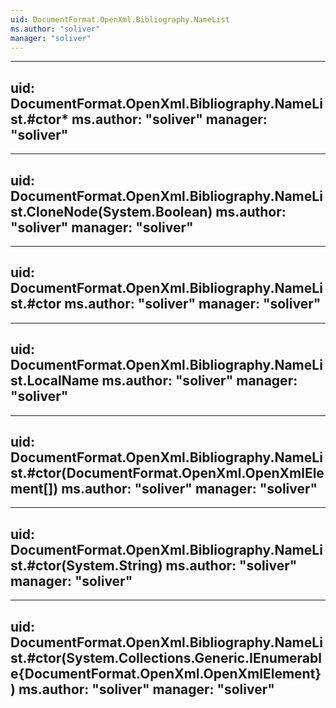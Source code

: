 ```yaml
---
uid: DocumentFormat.OpenXml.Bibliography.NameList
ms.author: "soliver"
manager: "soliver"
---
```


---
uid: DocumentFormat.OpenXml.Bibliography.NameList.#ctor*
ms.author: "soliver"
manager: "soliver"
---

---
uid: DocumentFormat.OpenXml.Bibliography.NameList.CloneNode(System.Boolean)
ms.author: "soliver"
manager: "soliver"
---

---
uid: DocumentFormat.OpenXml.Bibliography.NameList.#ctor
ms.author: "soliver"
manager: "soliver"
---

---
uid: DocumentFormat.OpenXml.Bibliography.NameList.LocalName
ms.author: "soliver"
manager: "soliver"
---

---
uid: DocumentFormat.OpenXml.Bibliography.NameList.#ctor(DocumentFormat.OpenXml.OpenXmlElement[])
ms.author: "soliver"
manager: "soliver"
---

---
uid: DocumentFormat.OpenXml.Bibliography.NameList.#ctor(System.String)
ms.author: "soliver"
manager: "soliver"
---

---
uid: DocumentFormat.OpenXml.Bibliography.NameList.#ctor(System.Collections.Generic.IEnumerable{DocumentFormat.OpenXml.OpenXmlElement})
ms.author: "soliver"
manager: "soliver"
---
